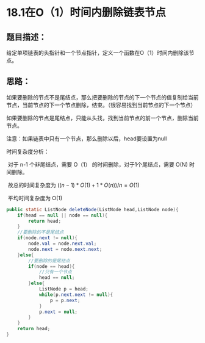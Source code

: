 # 18.1在O（1）时间内删除链表节点

## 题目描述：

给定单项链表的头指针和一个节点指针，定义一个函数在O（1）时间内删除该节点。

## 思路：

如果要删除的节点不是尾结点，那么把要删除的节点的下一个节点的值复制给当前节点，当前节点的下一个节点删除，结束。（很容易找到当前节点的下一个节点）

如果要删除的节点是尾结点，只能从头找，找到当前节点的前一个节点，删除当前节点。

注意：如果链表中只有一个节点，那么删除以后，head要设置为null



时间复杂度分析：

​				对于 n-1 个非尾结点，需要 O（1） 的时间删除，对于1个尾结点，需要 O(N) 时间删除。

​				故总的时间复杂度为 $((n-1)*O(1)+1*O(n))/n = O(1)$ 

​				平均时间复杂度为 O(1)

```java
public static ListNode deleteNode(ListNode head,ListNode node){
    if(head == null || node == null){
        return head;
    }
    //要删除的不是尾结点
    if(node.next != null){
        node.val = node.next.val;
        node.next = node.next.next;
    }else{
        //要删除的是尾结点
        if(node == head){
            //只有一个节点
            head == null;
        }else{
            ListNode p = head;
            while(p.next.next != null){
                p = p.next;
            }
            p.next = null;
        }
    }
    return head;
}
```

